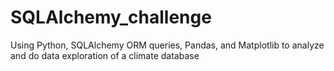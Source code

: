 # SQLAlchemy_challenge
Using Python, SQLAlchemy ORM queries, Pandas, and Matplotlib to analyze and do data exploration of a climate database
